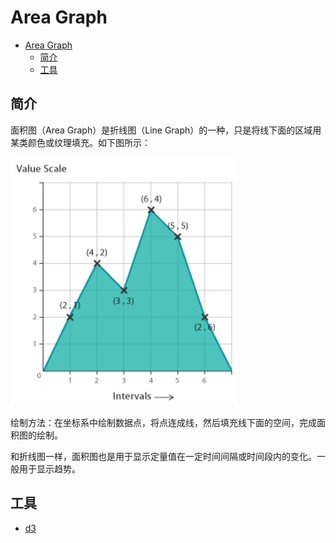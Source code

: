 # Area Graph

- [Area Graph](#area-graph)
  - [简介](#%e7%ae%80%e4%bb%8b)
  - [工具](#%e5%b7%a5%e5%85%b7)

## 简介

面积图（Area Graph）是折线图（Line Graph）的一种，只是将线下面的区域用某类颜色或纹理填充。如下图所示：

![area graph](images/2020-03-31-16-49-58.png)

绘制方法：在坐标系中绘制数据点，将点连成线，然后填充线下面的空间，完成面积图的绘制。

和折线图一样，面积图也是用于显示定量值在一定时间间隔或时间段内的变化。一般用于显示趋势。

## 工具

- [d3](https://observablehq.com/@d3/area-chart)
